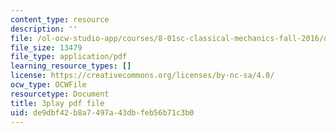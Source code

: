 ```yaml
---
content_type: resource
description: ''
file: /ol-ocw-studio-app/courses/8-01sc-classical-mechanics-fall-2016/de9dbf42b8a7497a43dbfeb56b71c3b0_2tSUT6HDeaw.pdf
file_size: 13479
file_type: application/pdf
learning_resource_types: []
license: https://creativecommons.org/licenses/by-nc-sa/4.0/
ocw_type: OCWFile
resourcetype: Document
title: 3play pdf file
uid: de9dbf42-b8a7-497a-43db-feb56b71c3b0
---
```

